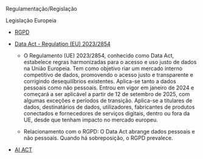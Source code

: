 Regulamentação/Regislação

Legislação Europeia
- [RGPD](https://gdpr-info.eu/)
- [Data Act - Regulation (EU) 2023/2854](https://data-act-law.eu/)
  - O Regulamento (UE) 2023/2854, conhecido como Data Act, estabelece regras harmonizadas para o acesso e uso justo de dados na União Europeia. Tem como objetivo riar um mercado interno competitivo de dados, promovendo o acesso justo e transparente e corrigindo desequilíbrios existentes. Aplica-se tanto a dados pessoais como não pessoais.​ Entrou em vigor em janeiro de 2024 e começará a ser aplicável a partir de 12 de setembro de 2025, com algumas exceções e períodos de transição.​ Aplica-se a titulares de dados, destinatários de dados, utilizadores, fabricantes de produtos conectados e fornecedores de serviços digitais, dentro ou fora da UE, desde que tenham impacto no mercado europeu.​

  - Relacionamento com o RGPD: O Data Act abrange dados pessoais e não pessoais. Quando há sobreposição, o RGPD prevalece.​

- [AI ACT](https://ai-act-law.eu/)
